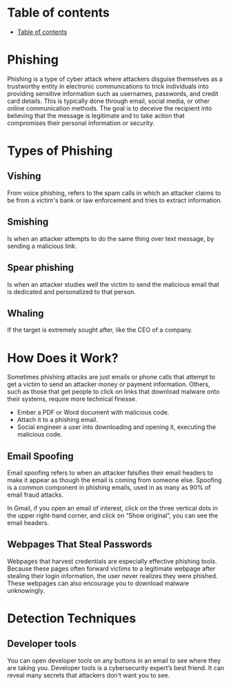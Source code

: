 # Table of contents 
- [Table of contents](#table-of-contents)

# Phishing
Phishing is a type of cyber attack where attackers disguise themselves as a trustworthy entity in electronic communications to trick individuals into providing sensitive information such as usernames, passwords, and credit card details. This is typically done through email, social media, or other online communication methods. The goal is to deceive the recipient into believing that the message is legitimate and to take action that compromises their personal information or security.


# Types of Phishing
## Vishing 
From voice phishing, refers to the spam calls in which an attacker claims to be from a victim's bank or law enforcement and tries to extract information. 

## Smishing 
Is when an attacker attempts to do the same thing over text message, by sending a malicious link. 

## Spear phishing
Is when an attacker studies well the victim to send the malicious email that is dedicated and personalized to that person. 

## Whaling 
If the target is extremely sought after, like the CEO of a company. 


# How Does it Work? 
Sometimes phishing attacks are just emails or phone calls that attempt to get a victim to send an attacker money or payment information. Others, such as those that get people to click on links that download malware onto their systems, require more technical finesse. 

- Ember a PDF or Word document with malicious code.
- Attach it to a phishing email. 
- Social engineer a user into downloading and opening it, executing the malicious code. 


## Email Spoofing 
Email spoofing refers to when an attacker falsifies their email headers to make it appear as though the email is coming from someone else. Spoofing is a common component in phishing emails, used in as many as 90% of email fraud attacks.

In Gmail, if you open an email of interest, click on the three vertical dots in the upper right-hand corner, and click on “Show original”, you can see the email headers. 

## Webpages That Steal Passwords 
Webpages that harvest credentials are especially effective phishing tools. Because these pages often forward victims to a legitimate webpage after stealing their login information, the user never realizes they were phished. These webpages can also encourage you to download malware unknowingly.


# Detection Techniques 
## Developer tools
You can open developer tools on any buttons in an email to see where they are taking you. Developer tools is a cybersecurity expert’s best friend. It can reveal many secrets that attackers don’t want you to see.

